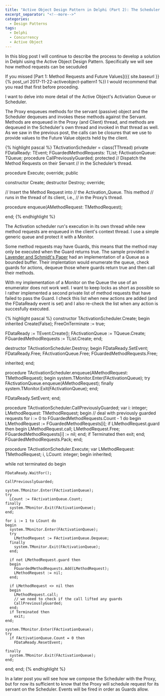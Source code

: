 ```yaml
---
title: "Active Object Design Pattern in Delphi (Part 2): The Scheduler (Activation Queue)"
excerpt_separator: "<!--more-->"
categories:
  - Design Patterns
tags:
  - Delphi  
  - Concurrency
  - Active Object
---
```


In this blog post I will continue to describe the process to develop a solution in Delphi using the Active Object Design Pattern. Specifically we will see how method requests can be secuduled

<!--more-->
If you missed [Part 1: Method Requests and Future Values]({{ site.baseurl }}{% post_url 2017-11-22-activeobject-pattern1 %}) I would recommend that you read that first before proceding.

I want to delve into more detail of the Active Object's Activiation Queue or Scheduler.

The Proxy enqueues methods for the servant (passive) object and the Scheduler dequeues and invokes these methods against the Servant. Methods are enqueued in the Proxy (and Client) thread, and methods are dequeued in the Scheduler's own thread and invoked in that thread as well. As we saw in the previous post, the calls can be closures that we use to provide values to the Future Value objects held by the client.

{% highlight pascal %}
TActivationScheduler = class(TThread)
private
  FDataReady: TEvent;
  FGuardedMethodRequests: TList<TMethodRequest>;
  FActivationQueue: TQueue<TMethodRequest>;
  procedure CallPreviouslyGuarded;
protected
  // Dispatch the Method Requests on their Servant
  // in the Scheduler’s thread.

  procedure Execute; override;
public

  constructor Create;
  destructor Destroy; override;

  // Insert the Method Request into
  // the Activation_Queue. This method
  // runs in the thread of its client, i.e.,
  // in the Proxy’s thread.

  procedure enqueue(AMethodRequest: TMethodRequest);

end;
{% endhighlight %}

The Activation scheduler run's execution in its own thread while new method requests are enqueued in the client's context thread. I use a simple generic queue and protect it with a Monitor.

Some method requests may have Guards, this means that the method may only be executed when the Guard returns true. The sample provided in [Lavender and Schmidt's Paper](http://www.cs.wustl.edu/~schmidt/PDF/Act-Obj.pdf) had an implementation of a Queue as a bounded buffer. Their implentation would enumerate the queue, check guards for actions, dequeue those where guards return true and then call their methods.

With my implementation of a Monitor on the Queue the use of an enumerator does not work well. I want to keep locks as short as possible so I rather implemented a second private list of method requests that have failed to pass the Guard.  I check this list when new actions are added (and the FDataReady event is set) and I also re-check the list when any action is succesfully executed.

{% highlight pascal %}
constructor TActivationScheduler.Create;
begin
  inherited Create(False);
  FreeOnTerminate := true;

  FDataReady := TEvent.Create();
  FActivationQueue := TQueue<TMethodRequest>.Create;
  FGuardedMethodRequests := TList<TMethodRequest>.Create;
end;

destructor TActivationScheduler.Destroy;
begin
  FDataReady.SetEvent;
  FDataReady.Free;
  FActivationQueue.Free;
  FGuardedMethodRequests.Free;

  inherited;
end;

procedure TActivationScheduler.enqueue(AMethodRequest: TMethodRequest);
begin
  system.TMonitor.Enter(FActivationQueue);
  try
    FActivationQueue.enqueue(AMethodRequest);
  finally
    system.TMonitor.Exit(FActivationQueue);
  end;

  FDataReady.SetEvent;
end;

procedure TActivationScheduler.CallPreviouslyGuarded;
var
  i: integer;
  LMethodRequest: TMethodRequest;
begin
  // deal with previously guarded requests
  for i := 0 to FGuardedMethodRequests.Count - 1 do
  begin
    LMethodRequest := FGuardedMethodRequests[i];
    if LMethodRequest.guard then
    begin
      LMethodRequest.call;
      LMethodRequest.Free;
      FGuardedMethodRequests[i] := nil;
    end;
    if Terminated then
      exit;
  end;
  FGuardedMethodRequests.Pack;
end;

procedure TActivationScheduler.Execute;
var
  LMethodRequest: TMethodRequest;
  i, LCount: integer;
begin
  inherited;

  while not terminated do
  begin

    FDataReady.WaitFor();

    CallPreviouslyGuarded;

    system.TMonitor.Enter(FActivationQueue);
    try
      LCount := FActivationQueue.Count;
    finally
      system.TMonitor.Exit(FActivationQueue);
    end;

    for i := 1 to LCount do
    begin
      system.TMonitor.Enter(FActivationQueue);
      try
        LMethodRequest := FActivationQueue.Dequeue;
      finally
        system.TMonitor.Exit(FActivationQueue);
      end;

      if not LMethodRequest.guard then
      begin
        FGuardedMethodRequests.Add(LMethodRequest);
        LMethodRequest := nil;
      end;

      if LMethodRequest <> nil then
      begin
        LMethodRequest.call;
        // we need to check if the call lifted any guards
        CallPreviouslyGuarded;
      end;
      if Terminated then
        exit;
    end;

    system.TMonitor.Enter(FActivationQueue);
    try
      if FActivationQueue.Count = 0 then
        FDataReady.ResetEvent;

    finally
      system.TMonitor.Exit(FActivationQueue);
    end;
  end;
end;
{% endhighlight %}

In a later post you will see how we compose the Scheduler with the Proxy, but for now its sufficient to know that the Proxy will schedule request for its servant on the Scheduler. Events will be fired in order as Guards allow.





